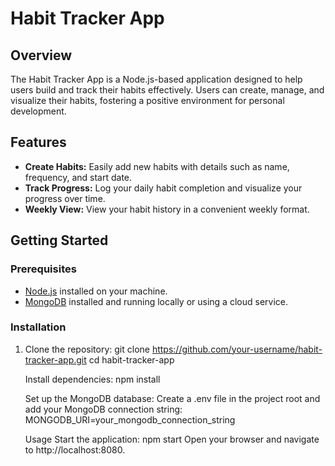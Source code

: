 # Habit Tracker App

## Overview

The Habit Tracker App is a Node.js-based application designed to help users build and track their habits effectively. Users can create, manage, and visualize their habits, fostering a positive environment for personal development.

## Features

- **Create Habits:** Easily add new habits with details such as name, frequency, and start date.
- **Track Progress:** Log your daily habit completion and visualize your progress over time.
- **Weekly View:** View your habit history in a convenient weekly format.

## Getting Started

### Prerequisites

- [Node.js](https://nodejs.org/) installed on your machine.
- [MongoDB](https://www.mongodb.com/) installed and running locally or using a cloud service.

### Installation

1. Clone the repository:
   git clone https://github.com/your-username/habit-tracker-app.git
   cd habit-tracker-app

   Install dependencies:
   npm install

   Set up the MongoDB database: 
   Create a .env file in the project root and add your MongoDB connection string: MONGODB_URI=your_mongodb_connection_string

   Usage
   Start the application:
   npm start
   Open your browser and navigate to http://localhost:8080.
